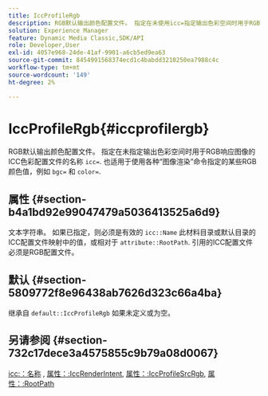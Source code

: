 ```yaml
---
title: IccProfileRgb
description: RGB默认输出颜色配置文件。 指定在未使用icc=指定输出色彩空间时用于RGB响应图像的ICC颜色配置文件的名称。 此外，还适用于通过各种“图像渲染”命令（如bgc=和color=）指定的某些RGB颜色值。
solution: Experience Manager
feature: Dynamic Media Classic,SDK/API
role: Developer,User
exl-id: 4057e968-24de-41af-9901-a6cb5ed9ea63
source-git-commit: 8454991568374ecd1c4babdd3210250ea7988c4c
workflow-type: tm+mt
source-wordcount: '149'
ht-degree: 2%

---
```


# IccProfileRgb{#iccprofilergb}

RGB默认输出颜色配置文件。 指定在未指定输出色彩空间时用于RGB响应图像的ICC色彩配置文件的名称 `icc=`. 也适用于使用各种“图像渲染”命令指定的某些RGB颜色值，例如 `bgc=` 和 `color=`.

## 属性 {#section-b4a1bd92e99047479a5036413525a6d9}

文本字符串。 如果已指定，则必须是有效的 `icc::Name` 此材料目录或默认目录的ICC配置文件映射中的值，或相对于 `attribute::RootPath`. 引用的ICC配置文件必须是RGB配置文件。

## 默认 {#section-5809772f8e96438ab7626d323c66a4ba}

继承自 `default::IccProfileRgb` 如果未定义或为空。

## 另请参阅 {#section-732c17dece3a4575855c9b79a08d0067}

[icc:：名称](../../../../../ir-api/material-cat/image-rendering-api-ref/c-ir-material-catalog/c-ir-icc-profile-map-reference/r-ir-name-icc.md#reference-7a293ede360e433782575f8f6a562ac2) , [属性：:IccRenderIntent](../../../../../ir-api/material-cat/image-rendering-api-ref/c-ir-material-catalog/c-ir-attributes-reference/r-ir-iccrenderintent.md#reference-3b80b7a4c25545a593c5076f318b5c40), [属性：:IccProfileSrcRgb](../../../../../ir-api/material-cat/image-rendering-api-ref/c-ir-material-catalog/c-ir-attributes-reference/r-ir-iccprofilesrcrgb.md#reference-2fb0f7cfc6e74813b82cd98ae165bd49), [属性：:RootPath](../../../../../ir-api/material-cat/image-rendering-api-ref/c-ir-material-catalog/c-ir-attributes-reference/r-ir-rootpath.md#reference-a4d7c96b62e14fcbad1740c702f160f3)
